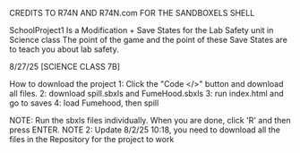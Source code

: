 CREDITS TO R74N AND R74N.com FOR THE SANDBOXELS SHELL

SchoolProject1 Is a Modification + Save States for the Lab Safety unit in Science class
The point of the game and the point of these Save States are to teach you about lab safety.

8/27/25 [SCIENCE CLASS 7B]

How to download the project
1: Click the "Code </>" button and download all files.
2: download spill.sbxls and FumeHood.sbxls
3: run index.html and go to saves
4: load Fumehood, then spill

NOTE: Run the sbxls files individually. When you are done, click 'R' and then press ENTER.
NOTE 2: Update 8/2/25 10:18, you need to download all the files in the Repository for the project to work
